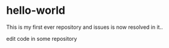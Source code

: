 # hello-world
This is my first ever repository
and issues is now resolved in it..

edit code in some repository

